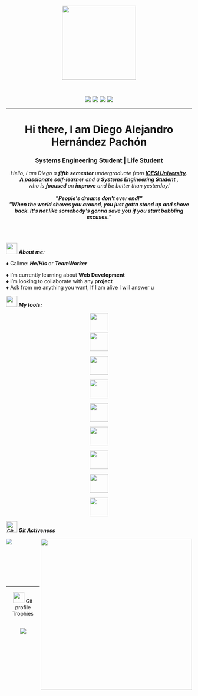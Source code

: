 <p align="center">
  <img src="https://images.wallpapersden.com/image/download/lone-samurai_bGdqZmqUmZqaraWkpJRobWllrWdpZWU.jpg" height="200"/>
</p>
<br>

<p align="center">
  <img src="https://komarev.com/ghpvc/?username=Dev-Pachon&style=flat-square"/>
  <img src="https://img.shields.io/badge/Age-20-green"/>
  <img src="https://img.shields.io/badge/Focus-Learning-green"/>
  <img src="https://img.shields.io/badge/Languages-English%20%26%20Spanish-green"/>
</p>
<hr>
<h1 align="center">Hi there, I am Diego Alejandro Hernández Pachón</h1>
<h3 align="center">Systems Engineering Student | Life Student</h3>

<p align="center">
  <em>
    Hello, I am Diego a <b>fifth semester</b> undergraduate from <a href="https://www.icesi.edu.co/es/"> <b>ICESI University</b></a>. <br>
    <b>A passionate self-learner</b> and a <b>Systems Engineering Student</b>&nbsp;,<br>who is <b>focused</b>
    on <b>improve</b> and be better than yesterday! 
  </em> 
  <br>
	<br>
  <b><i align="center">"People's dreams don't ever end!"</i></b>
	<br>
	<b><i align="center">"When the world shoves you around, you just gotta stand up and shove back. It's not like somebody's gonna save you if you start babbling excuses."</i></b>
</p>
<br><br>


<img src="https://media.giphy.com/media/iY8CRBdQXODJSCERIr/giphy.gif" width="30px">&nbsp;***About me:***

♦ Callme: ***He/His*** or ***TeamWorker***<br>
<!--
♦ I’m currently Developing a Calculator with some stages of upgrade<br>
-->
♦ I’m currently learning about **Web Development**<br>
♦ I’m looking to collaborate with any **project**<br>
♦ Ask from me anything you want, If I am alive I will answer u<br>
 

<img src="https://media.giphy.com/media/iY8CRBdQXODJSCERIr/giphy.gif" width="30px">&nbsp;***My tools:***
<div align="center">
  
  <code><img height="50" src="https://www.vectorlogo.zone/logos/git-scm/git-scm-icon.svg"></code>
  <code> <img height="50" src="https://www.vectorlogo.zone/logos/python/python-icon.svg"> </code>
  <code> <img height="50" src="https://www.vectorlogo.zone/logos/java/java-icon.svg"> </code>
  <code> <img height="50" src="https://www.vectorlogo.zone/logos/w3_html5/w3_html5-icon.svg"> </code>
  <code> <img height="50" src="https://www.vectorlogo.zone/logos/mysql/mysql-icon.svg"> </code></code>
  <code> <img height="50" src="https://www.vectorlogo.zone/logos/reactjs/reactjs-icon.svg"> </code>
  <code> <img height="50" src="https://www.vectorlogo.zone/logos/javascript/javascript-icon.svg"> </code>
  <code> <img height="50" src="https://www.vectorlogo.zone/logos/w3_css/w3_css-icon.svg"> </code>
  <code> <img height="50" src="https://www.vectorlogo.zone/logos/atlassian_jira/atlassian_jira-icon.svg"> </code>

  </div>
  <p align="left">
 <img src="https://media.giphy.com/media/W5eoZHPpUx9sapR0eu/giphy.gif" width="30px" alt="Git"/>&nbsp;<i><b>Git Activeness</b></i>
</p>
 
<p><img align="left" src="https://github-readme-stats.vercel.app/api/top-langs?username=Dev-Pachon&show_icons=true&locale=en&layout=compact&theme=chartreuse-dark"/></p>
<p>&nbsp;<img align="right" src="https://github-readme-stats.vercel.app/api?username=Dev-Pachon&show_icons=true&locale=en&theme=chartreuse-dark" width="410" /></p>
<br><br><br><br><br>

<hr>


<p align="center"><img src="https://media.giphy.com/media/QaMcXSekUWx7aogAUr/giphy.gif" width="30" />&nbsp;Git profile Trophies</p><br>
<div align="center">
<img src="https://github-profile-trophy.vercel.app/?username=Dev-Pachon&theme=juicyfresh&no-bg=true" />
</div>	

